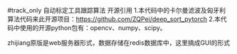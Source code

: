 #track_only
自动标定工具跟踪算法
开源引用
1.本代码中的卡尔曼滤波及匈牙利算法代码来此开源项目：https://github.com/ZQPei/deep_sort_pytorch
2.本代码中使用的开源python包有：opencv、numpy、scipy。

zhijiang原版是web服务器形式，数据存储在redis数据库中，这里搞成GUI的形式
